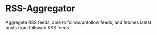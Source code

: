# RSS-Aggregator

Aggregate RSS feeds, able to follow/unfollow feeds, and fetches latest posts from followed RSS feeds.